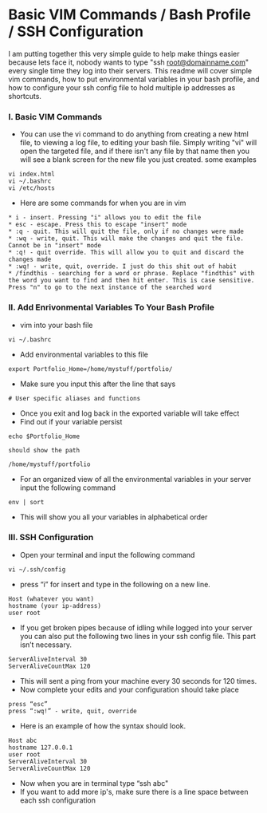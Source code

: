 # Basic VIM Commands / Bash Profile / SSH Configuration

I am putting together this very simple guide to help make things easier because lets face it, nobody wants to type "ssh root@domainname.com" every single time they log into their servers. This readme will cover simple vim commands, how to put environmental variables in your bash profile, and how to configure your ssh config file to hold multiple ip addresses as shortcuts.


### I. Basic VIM Commands

* You can use the vi command to do anything from creating a new html file, to viewing a log file, to editing your bash file. Simply writing "vi" will open the targeted file, and if there isn't any file by that name then you will see a blank screen for the new file you just created. some examples

```
vi index.html
vi ~/.bashrc
vi /etc/hosts
```

* Here are some commands for when you are in vim

```
* i - insert. Pressing "i" allows you to edit the file
* esc - escape. Press this to escape "insert" mode
* :q - quit. This will quit the file, only if no changes were made
* :wq - write, quit. This will make the changes and quit the file. Cannot be in "insert" mode
* :q! - quit override. This will allow you to quit and discard the changes made
* :wq! - write, quit, override. I just do this shit out of habit
* /findthis - searching for a word or phrase. Replace "findthis" with the word you want to find and then hit enter. This is case sensitive. Press "n" to go to the next instance of the searched word
```


### II. Add Enrivonmental Variables To Your Bash Profile

* vim into your bash file

```
vi ~/.bashrc
```

* Add environmental variables to this file

```
export Portfolio_Home=/home/mystuff/portfolio/
```
* Make sure you input this after the line that says 

```
# User specific aliases and functions
```

* Once you exit and log back in the exported variable will take effect
* Find out if your variable persist

```
echo $Portfolio_Home

should show the path

/home/mystuff/portfolio
```

* For an organized view of all the environmental variables in your server input the following command

```
env | sort
```

* This will show you all your variables in alphabetical order




### III. SSH Configuration

* Open your terminal and input the following command

```
vi ~/.ssh/config

```

* press “i” for insert and type in the following on a new line.

```
Host (whatever you want)
hostname (your ip-address)
user root
```

* If you get broken pipes because of idling while logged into your server you can also put the following two lines in your ssh config file. This part isn’t necessary.

```
ServerAliveInterval 30
ServerAliveCountMax 120
```

* This will sent a ping from your machine every 30 seconds for 120 times. 
* Now complete your edits and your configuration should take place

```
press “esc”
press “:wq!” - write, quit, override
```

* Here is an example of how the syntax should look.

```
Host abc
hostname 127.0.0.1
user root
ServerAliveInterval 30
ServerAliveCountMax 120
```

* Now when you are in terminal type “ssh abc"
* If you want to add more ip's, make sure there is a line space between each ssh configuration